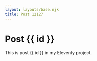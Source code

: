 ```yaml
---
layout: layouts/base.njk
title: Post 12127
---
```


# Post {{ id }}

This is post {{ id }} in my Eleventy project.
